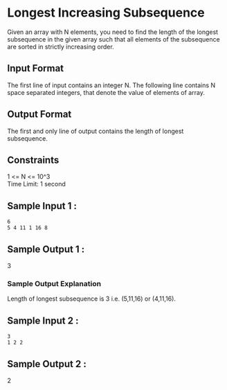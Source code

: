 # Longest Increasing Subsequence

Given an array with N elements, you need to find the length of the longest subsequence in the given array such that all elements of the subsequence are sorted in strictly increasing order.  
## Input Format

The first line of input contains an integer N. The following line contains N space separated integers, that denote the value of elements of array.  

## Output Format

The first and only line of output contains the length of longest subsequence.  

## Constraints

1 <= N <= 10^3  
Time Limit: 1 second  

## Sample Input 1 :
```
6  
5 4 11 1 16 8  
```
## Sample Output 1 :

3  

### Sample Output Explanation

Length of longest subsequence is 3 i.e. (5,11,16) or (4,11,16).  

## Sample Input 2 :
```
3  
1 2 2  
```
## Sample Output 2 :

2  
  
